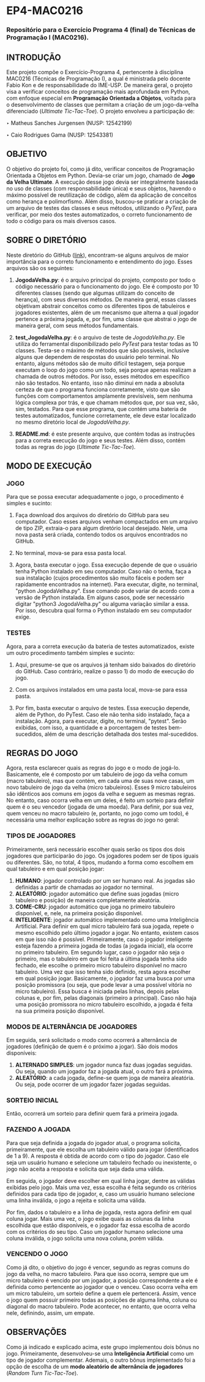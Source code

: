# EP4-MAC0216
### Repositório para o Exercício Programa 4 (final) de Técnicas de Programação I (MAC0216).

## INTRODUÇÃO
Este projeto compõe o Exercício-Programa 4, pertencente à disciplina MAC0216 (Técnicas de Programação I), a qual é ministrada pelo docente Fabio Kon e de responsabilidade do IME-USP. De maneira geral, o projeto visa a verificar conceitos de programação mais aprofundada em Python, com enfoque especial em **Programação Orientada a Objetos**, voltada para o desenvolvimento de classes que permitam a criação de um jogo-da-velha diferenciado (*Ultimate Tic-Tac-Toe*). O projeto envolveu a participação de:

‣ Matheus Sanches Jurgensen (NUSP: 12542199)

‣ Caio Rodrigues Gama (NUSP: 12543381)

## OBJETIVO
O objetivo do projeto foi, como já dito, verificar conceitos de Programação Orientada a Objetos em Python. Devia-se criar um jogo, chamado de **Jogo da Velha Ultimate**. A execução desse jogo devia ser integralmente baseada no uso de classes (com responsabilidade única) e seus objetos, havendo o máximo possível de reutilização de código, além da aplicação de conceitos como herança e polimorfismo. Além disso, buscou-se praticar a criação de um arquivo de testes das classes e seus métodos, utilizando o *PyTest*, para verificar, por meio dos testes automatizados, o correto funcionamento de todo o código para os mais diversos casos.

## SOBRE O DIRETÓRIO
Neste diretório do GitHub ([link](https://github.com/mathjug/EP4-MAC0216)), encontram-se alguns arquivos de maior importância para o correto funcionamento e entendimento do jogo. Esses arquivos são os seguintes:

1. **JogodaVelha.py**: é o arquivo principal do projeto, composto por todo o código necessário para o funcionamento do jogo. Ele é composto por 10 diferentes classes (sendo que algumas utilizam do conceito de herança), com seus diversos métodos. De maneira geral, essas classes objetivam abstrair conceitos como os diferentes tipos de tabuleiros e jogadores existentes, além de um mecanismo que alterna a qual jogador pertence a próxima jogada, e, por fim, uma classe que abstrai o jogo de maneira geral, com seus métodos fundamentais.

2. **test_JogodaVelha.py**: é o arquivo de teste de *JogodaVelha.py*. Ele utiliza do ferramental disponibilizado pelo *PyTest* para testar todas as 10 classes. Testa-se o máximo de métodos que são possíveis, inclusive alguns que dependem de respostas do usuário pelo terminal. No entanto, alguns métodos são de muito difícil testagem, seja porque executam o loop do jogo como um todo, seja porque apenas realizam a chamada de outros métodos. Por isso, esses métodos em específico não são testados. No entanto, isso não diminui em nada a absoluta certeza de que o programa funciona corretamente, visto que são funções com comportamentos amplamente previsíveis, sem nenhuma lógica complexa por trás, e que chamam métodos que, por sua vez, são, sim, testados. Para que esse programa, que contém uma bateria de testes automatizados, funcione corretamente, ele deve estar localizado no mesmo diretório local de *JogodaVelha.py*.

3. **README.md**: é este presente arquivo, que contém todas as instruções para a correta execução do jogo e seus testes. Além disso, contém todas as regras do jogo (*Ultimate Tic-Tac-Toe*).

## MODO DE EXECUÇÃO
### JOGO
Para que se possa executar adequadamente o jogo, o procedimento é simples e sucinto:

1) Faça download dos arquivos do diretório do GitHub para seu computador. Caso esses arquivos venham compactados em um arquivo de tipo ZIP, extraia-o para algum diretório local desejado. Nele, uma nova pasta será criada, contendo todos os arquivos encontrados no GitHub.

2) No terminal, mova-se para essa pasta local.

3) Agora, basta executar o jogo. Essa execução depende de que o usuário tenha Python instalado em seu computador. Caso não o tenha, faça a sua instalação (cujos procedimentos são muito fáceis e podem ser rapidamente encontrados na internet). Para executar, digite, no terminal, "python JogodaVelha.py". Esse comando pode variar de acordo com a versão de Python instalada. Em alguns casos, pode ser necessário digitar "python3 JogodaVelha.py" ou alguma variação similar a essa. Por isso, descubra qual forma o Python instalado em seu computador exige.

### TESTES
Agora, para a correta execução da bateria de testes automatizados, existe um outro procedimento também simples e sucinto:

1) Aqui, presume-se que os arquivos já tenham sido baixados do diretório do GitHub. Caso contrário, realize o passo 1) do modo de execução do jogo.

2) Com os arquivos instalados em uma pasta local, mova-se para essa pasta.

3) Por fim, basta executar o arquivo de testes. Essa execução depende, além de Python, do PyTest. Caso ele não tenha sido instalado, faça a instalação. Agora, para executar, digite, no terminal, "pytest". Serão exibidas, com isso, a quantidade e a porcentagem de testes bem-sucedidos, além de uma descrição detalhada dos testes mal-sucedidos.

## REGRAS DO JOGO
Agora, resta esclarecer quais as regras do jogo e o modo de jogá-lo. Basicamente, ele é composto por um tabuleiro de jogo da velha comum (macro tabuleiro), mas que contém, em cada uma de suas nove casas, um novo tabuleiro de jogo da velha (micro tabuleiros). Esses 9 micro tabuleiros são idênticos aos comuns em jogos da velha e seguem as mesmas regras. No entanto, caso ocorra velha em um deles, é feito um sorteio para definir quem é o seu vencedor (jogada de uma moeda). Para definir, por sua vez, quem venceu no macro tabuleiro (e, portanto, no jogo como um todo), é necessária uma melhor explicação sobre as regras do jogo no geral:

### TIPOS DE JOGADORES
Primeiramente, será necessário escolher quais serão os tipos dos dois jogadores que participarão do jogo. Os jogadores podem ser de tipos iguais ou diferentes. São, no total, 4 tipos, mudando a forma como escolhem em qual tabuleiro e em qual posição jogar:

1. **HUMANO**: jogador controlado por um ser humano real. As jogadas são definidas a partir de chamadas ao jogador no terminal.
2. **ALEATÓRIO**: jogador automático que define suas jogadas (micro tabuleiro e posição) de maneira completamente aleatória.
3. **COME-CRU**: jogador automático que joga no primeiro tabuleiro disponível, e, nele, na primeira posição disponível.
4. **INTELIGENTE**: jogador automático implementado como uma Inteligência Artificial. Para definir em qual micro tabuleiro fará sua jogada, repete o mesmo escolhido pelo último jogador a jogar. No entanto, existem casos em que isso não é possível. Primeiramente, caso o jogador inteligente esteja fazendo a primeira jogada de todas (a jogada inicial), ela ocorre no primeiro tabuleiro. Em segundo lugar, caso o jogador não seja o primeiro, mas o tabuleiro em que foi feita a última jogada tenha sido fechado, ele escolhe o primeiro micro tabuleiro disponível no macro tabuleiro. Uma vez que isso tenha sido definido, resta agora escolher em qual posição jogar. Basicamente, o jogador faz uma busca por uma posição promissora (ou seja, que pode levar a uma possível vitória no micro tabuleiro). Essa busca é iniciada pelas linhas, depois pelas colunas e, por fim, pelas diagonais (primeiro a principal). Caso não haja uma posição promissora no micro tabuleiro escolhido, a jogada é feita na sua primeira posição disponível.

### MODOS DE ALTERNÂNCIA DE JOGADORES
Em seguida, será solicitado o modo como ocorrerá a alternância de jogadores (definição de quem é o próximo a jogar). São dois modos disponíveis:

1. **ALTERNADO SIMPLES**: um jogador nunca faz duas jogadas seguidas. Ou seja, quando um jogador faz a jogada atual, o outro fará a próxima.
2. **ALEATÓRIO**: a cada jogada, define-se quem joga de maneira aleatória. Ou seja, pode ocorrer de um jogador fazer jogadas seguidas.

### SORTEIO INICIAL
Então, ocorrerá um sorteio para definir quem fará a primeira jogada.

### FAZENDO A JOGADA
Para que seja definida a jogada do jogador atual, o programa solicita, primeiramente, que ele escolha um tabuleiro válido para jogar (identificados de 1 a 9). A resposta é obtida de acordo com o tipo do jogador. Caso ele seja um usuário humano e selecione um tabuleiro fechado ou inexistente, o jogo não aceita a resposta e solicita que seja dada uma válida.

Em seguida, o jogador deve escolher em qual linha jogar, dentre as válidas exibidas pelo jogo. Mais uma vez, essa escolha é feita segundo os critérios definidos para cada tipo de jogador, e, caso um usuário humano selecione uma linha inválida, o jogo a rejeita e solicita uma válida.

Por fim, dados o tabuleiro e a linha de jogada, resta agora definir em qual coluna jogar. Mais uma vez, o jogo exibe quais as colunas da linha escolhida que estão disponíveis, e o jogador faz essa escolha de acordo com os critérios do seu tipo. Caso um jogador humano selecione uma coluna inválida, o jogo solicita uma nova coluna, porém válida.

### VENCENDO O JOGO
Como já dito, o objetivo do jogo é vencer, segundo as regras comuns do jogo da velha, no macro tabuleiro. Para que isso ocorra, sempre que um micro tabuleiro é vencido por um jogador, a posição correspondente a ele é definida como pertencente ao jogador que o venceu. Caso ocorra velha em um micro tabuleiro, um sorteio define a quem ele pertencerá. Assim, vence o jogo quem possuir primeiro todas as posições de alguma linha, coluna ou diagonal do macro tabuleiro. Pode acontecer, no entanto, que ocorra velha nele, definindo, assim, um empate.

## OBSERVAÇÕES
Como já indicado e explicado acima, este grupo implementou dois bônus no jogo. Primeiramente, desenvolveu-se uma **Inteligência Artificial** como um tipo de jogador complementar. Ademais, o outro bônus implementado foi a opção de escolha de um **modo aleatório de alternância de jogadores** (*Random Turn Tic-Tac-Toe*).